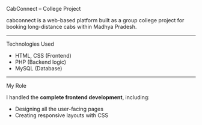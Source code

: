 CabConnect – College Project

cabconnect is a web-based platform built as a group college project for booking long-distance cabs within Madhya Pradesh.

---

 Technologies Used

- HTML, CSS (Frontend)
- PHP (Backend logic)
- MySQL (Database)

---

 My Role

I handled the **complete frontend development**, including:
- Designing all the user-facing pages
- Creating responsive layouts with CSS
